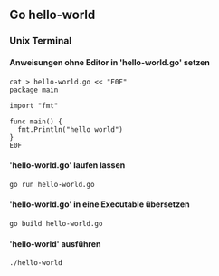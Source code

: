 ## Go hello-world
### Unix Terminal
#### Anweisungen ohne Editor in 'hello-world.go' setzen
    cat > hello-world.go << "E0F"
    package main

    import "fmt"

    func main() {
      fmt.Println("hello world")
    }
    E0F
#### 'hello-world.go' laufen lassen
    go run hello-world.go
#### 'hello-world.go' in eine Executable übersetzen
    go build hello-world.go
#### 'hello-world' ausführen
    ./hello-world
